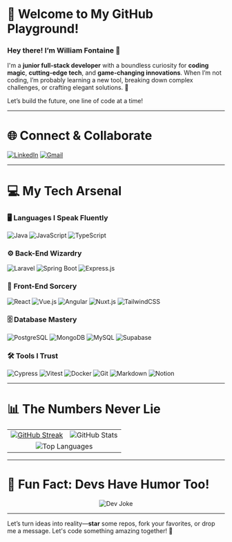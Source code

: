 # 🌟 Welcome to My GitHub Playground!
### Hey there! I’m **William Fontaine** 👋

I'm a **junior full-stack developer** with a boundless curiosity for **coding magic**, **cutting-edge tech**, and **game-changing innovations**.
When I’m not coding, I’m probably learning a new tool, breaking down complex challenges, or crafting elegant solutions. 🚀

Let’s build the future, one line of code at a time!

---

# 🌐 Connect & Collaborate
[![LinkedIn](https://img.shields.io/badge/-LinkedIn-%230077B5?style=flat-square&logo=linkedin&logoColor=white)](https://linkedin.com/in/williamftn)
[![Gmail](https://img.shields.io/badge/-Email_Directly-D14836?style=flat-square&logo=gmail&logoColor=white)](mailto:william.fontaine0308@gmail.com)

---

# 💻 My Tech Arsenal

### 🖥️ **Languages I Speak Fluently**
![Java](https://img.shields.io/badge/Java-%23ED8B00?style=flat-square&logo=openjdk&logoColor=white)
![JavaScript](https://img.shields.io/badge/JavaScript-%23F7DF1E?style=flat-square&logo=javascript&logoColor=%23323330)
![TypeScript](https://img.shields.io/badge/TypeScript-%23007ACC?style=flat-square&logo=typescript&logoColor=white)

### ⚙️ **Back-End Wizardry**
![Laravel](https://img.shields.io/badge/Laravel-%23FF2D20?style=flat-square&logo=laravel&logoColor=white)
![Spring Boot](https://img.shields.io/badge/Spring_Boot-%236DB33F?style=flat-square&logo=spring&logoColor=white)
![Express.js](https://img.shields.io/badge/Express.js-%23404d59?style=flat-square&logo=express&logoColor=%2361DAFB)

### 🎨 **Front-End Sorcery**
![React](https://img.shields.io/badge/React-%2361DAFB?style=flat-square&logo=react&logoColor=%2320232a)
![Vue.js](https://img.shields.io/badge/Vue.js-%234FC08D?style=flat-square&logo=vuedotjs&logoColor=%2335495e)
![Angular](https://img.shields.io/badge/Angular-%23DD0031?style=flat-square&logo=angular&logoColor=white)
![Nuxt.js](https://img.shields.io/badge/Nuxt.js-%2300C58E?style=flat-square&logo=nuxtdotjs&logoColor=white)
![TailwindCSS](https://img.shields.io/badge/TailwindCSS-%2338B2AC?style=flat-square&logo=tailwind-css&logoColor=white)

### 🗄️ **Database Mastery**
![PostgreSQL](https://img.shields.io/badge/PostgreSQL-%23316192?style=flat-square&logo=postgresql&logoColor=white)
![MongoDB](https://img.shields.io/badge/MongoDB-%234ea94b?style=flat-square&logo=mongodb&logoColor=white)
![MySQL](https://img.shields.io/badge/MySQL-%2300f?style=flat-square&logo=mysql&logoColor=white)
![Supabase](https://img.shields.io/badge/Supabase-%2300C4CC?style=flat-square&logo=supabase&logoColor=white)

### 🛠️ **Tools I Trust**
![Cypress](https://img.shields.io/badge/Cypress-%230058a6?style=flat-square&logo=cypress&logoColor=white)
![Vitest](https://img.shields.io/badge/Vitest-%23FFC20E?style=flat-square&logo=vitest&logoColor=white)
![Docker](https://img.shields.io/badge/Docker-%230db7ed?style=flat-square&logo=docker&logoColor=white)
![Git](https://img.shields.io/badge/Git-%23F05033?style=flat-square&logo=git&logoColor=white)
![Markdown](https://img.shields.io/badge/Markdown-%23000000?style=flat-square&logo=markdown&logoColor=white)
![Notion](https://img.shields.io/badge/Notion-%23000000?style=flat-square&logo=notion&logoColor=white)

---

# 📊 The Numbers Never Lie
<table>
<tr>
<td>
<a href="https://git.io/streak-stats"><img src="https://github-readme-streak-stats.herokuapp.com?user=WilliamFontaine&short_numbers=true&date_format=M%20j%5B%2C%20Y%5D&theme=tokyonight" alt="GitHub Streak" /></a>
</td>
<td>
<img src="https://github-readme-stats.vercel.app/api?username=WilliamFontaine&show_icons=true&theme=tokyonight&hide_border=true" alt="GitHub Stats" />
</td>
</tr>
<tr>
<td colspan="2" align="center">
<img src="https://github-readme-stats.vercel.app/api/top-langs/?username=WilliamFontaine&layout=compact&theme=tokyonight&hide_border=true" alt="Top Languages" />
</td>
</tr>
</table>

---

# 🧠 Fun Fact: Devs Have Humor Too!
<div align="center">
<img src="https://readme-jokes.vercel.app/api?theme=tokyonight" alt="Dev Joke" />
</div>

---

Let’s turn ideas into reality—**star** some repos, fork your favorites, or drop me a message. Let's code something amazing together! 🚀

